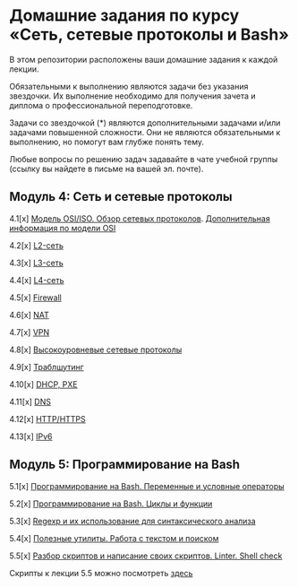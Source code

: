 # Домашние задания по курсу «Сеть, сетевые протоколы и Bash»

В этом репозитории расположены ваши домашние задания к каждой лекции. 

Обязательными к выполнению являются задачи без указания звездочки. Их выполнение необходимо для получения зачета и диплома о профессиональной переподготовке.

Задачи со звездочкой (*) являются дополнительными задачами и/или задачами повышенной сложности. Они не являются обязательными к выполнению, но помогут вам глубже понять тему.

Любые вопросы по решению задач задавайте в чате учебной группы (ссылку вы найдете в письме на вашей эл. почте).


## Модуль 4: Сеть и сетевые протоколы	

4.1[x] [Модель OSI/ISO. Обзор сетевых протоколов](4-01.md). [Дополнительная информация по модели OSI](4-01-osi.md)

4.2[x] [L2-сеть](4-02.md)

4.3[x] [L3-сеть](4-03.md)

4.4[x] [L4-сеть](4-04.md)

4.5[x] [Firewall](4-09.md)

4.6[x] [NAT](4-05.md)

4.7[x] [VPN](4-06.md)

4.8[x] [Высокоуровневые сетевые протоколы](4-07.md)

4.9[x] [Траблшутинг](4-08.md)

4.10[x] [DHCP, PXE](4-10.md)

4.11[x] [DNS](4-11.md)

4.12[x] [HTTP/HTTPS](4-12.md)

4.13[x] [IPv6](4-13.md)

		
## Модуль 5: Программирование на Bash

5.1[x] [Программирование на Bash. Переменные и условные операторы](5-01.md)

5.2[x] [Программирование на Bash. Циклы и функции](5-02.md)

5.3[x] [Regexp и их использование для синтаксического анализа](5-03.md)

5.4[x] [Полезные утилиты. Работа с текстом и поиском](5-04.md)

5.5[x] [Разбор скриптов и написание своих скриптов. Linter. Shell check](5-05.md)

Скрипты к лекции 5.5 можно посмотреть [здесь](https://github.com/netology-code/snet-homeworks/tree/main/5-05)
